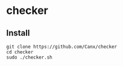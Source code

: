 # checker

## Install

```
git clone https://github.com/Canx/checker
cd checker
sudo ./checker.sh
```
